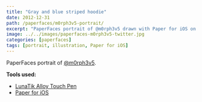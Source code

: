 ```yaml
---
title: "Gray and blue striped hoodie"
date: 2012-12-31
path: /paperfaces/m0rph3v5-portrait/
excerpt: "PaperFaces portrait of @m0rph3v5 drawn with Paper for iOS on an iPad."
image: ../../images/paperfaces-m0rph3v5-twitter.jpg
categories: [paperfaces]
tags: [portrait, illustration, Paper for iOS]
---
```


PaperFaces portrait of [@m0rph3v5](https://twitter.com/m0rph3v5).

**Tools used:**

- [LunaTik Alloy Touch Pen](https://www.amazon.com/gp/product/B00821TR7G/ref=as_li_ss_tl?ie=UTF8&tag=mademist-20&linkCode=as2&camp=1789&creative=390957&creativeASIN=B00821TR7G)
- [Paper for iOS](https://paper.bywetransfer.com/)
